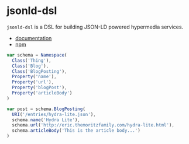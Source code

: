 # jsonld-dsl

`jsonld-dsl` is a DSL for building JSON-LD powered hypermedia services.

* [documentation](https://ericmoritz.github.io/node-jsonld-dsl/)
* [npm](https://www.npmjs.com/package/jsonld-dsl)

```js
var schema = Namespace(
  Class('Thing'),
  Class('Blog'),
  Class('BlogPosting'),
  Property('name'),
  Property('url'),
  Property('blogPost'),
  Property('articleBody')
)

var post = schema.BlogPosting(
  URI('/entries/hydra-lite.json'),
  schema.name('Hydra Lite'),
  schema.url('http://eric.themoritzfamily.com/hydra-lite.html'),
  schema.articleBody('This is the article body...')
)
```
